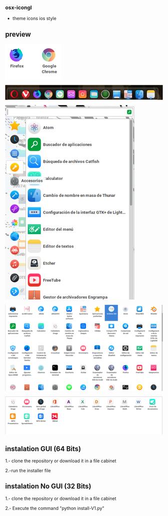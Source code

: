 ### osx-icongl


* theme icons ios style


## preview


![navegadores](images/navegadores.png "De 150 x 150 píxeles")


![dock](images/dock.png "De 150 x 150 píxeles")




![lanza](images/lanza.png "De 150 x 150 píxeles")




![app](images/app.png "De 150 x 150 píxeles")




![office](images/office.png "De 150 x 150 píxeles")


## instalation GUI (64 Bits)


1.- clone the repository or download it in a file cabinet


2.-run the installer file 

## instalation No GUI (32 Bits)


1.- clone the repository or download it in a file cabinet


2.- Execute the command "python install-V1.py"
